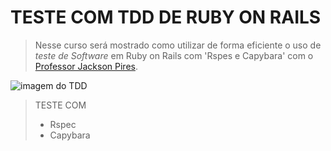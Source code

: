 # TESTE COM TDD DE RUBY ON RAILS

> Nesse curso será mostrado como utilizar de forma eficiente o uso de _teste de Software_
> em Ruby on Rails com 'Rspes e Capybara' com o [Professor Jackson Pires](https://www.youtube.com/c/JacksonPires).

![imagem do TDD](https://walde.co/wp-content/uploads/2016/11/Screen-Shot-2016-11-08-at-10.36.43-PM.png)

> TESTE COM
> - Rspec
> - Capybara
